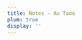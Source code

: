 ```yaml
---
title: Notes - Au Taoo
plum: true
display: ''
---
```


<SubNav />

<ListPosts only-date type="note" />
